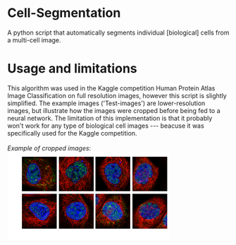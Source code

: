 # Cell-Segmentation 

A python script that automatically segments individual \[biological\] cells from a multi-cell image. <br/>

# Usage and limitations

This algorithm was used in the Kaggle competition Human Protein Atlas Image Classification on full resolution images, however this script is slightly simplified. The example images ('Test-images') are lower-resolution images, but illustrate how the images were cropped before being fed to a neural network. The limitation of this implementation is that it probably won't work for any type of biological cell images --- beacuse it was specifically used for the Kaggle competition.
<br/>
<br/>
*Example of cropped images*:
![img](example_image.png)


